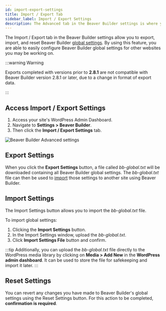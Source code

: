 ```yaml
---
id: import-export-settings
title: Import / Export Tab
sidebar_label: Import / Export Settings
description: The Advanced tab in the Beaver Builder settings is where you can enable and disable settings.
---
```


The Import / Export tab in the Beaver Builder settings allow you to export, import, and reset Beaver Builder [global settings](user-interface/global-settings.md). By using this feature, you are able to easily configure Beaver Builder global settings for other websites you may be working on.

:::warning Warning

Exports completed with versions prior to **2.8.1** are not compatible with Beaver Builder version 2.8.1 or later, due to a change in format of export data.

:::

## Access Import / Export Settings

1. Access your site's WordPress Admin Dashboard.
2. Navigate to **Settings > Beaver Builder**.
3. Then click the **Import / Export Settings** tab.

![Beaver Builder Advanced settings](/img/beaver-builder/settings--import-export--1.jpg)

## Export Settings

When you click the **Export Settings** button, a file called _bb-global.txt_ will be downloaded containing all Beaver Builder global settings. The _bb-global.txt_ file can then be used to [import](#import-settings) those settings to another site using Beaver Builder.

## Import Settings

The Import Settings button allows you to import the _bb-global.txt_ file.

To import global settings:

1. Clicking the **Import Settings** button.
2. In the Import Settings window, upload the _bb-global.txt_.
3. Click **Import Settings File** button and confirm.

:::tip
Additionally, you can upload the _bb-global.txt_ file directly to the WordPress media library by clicking on **Media > Add New** in the **WordPress admin dashboard**. It can be used to store the file for safekeeping and import it later.
:::

## Reset Settings

You can revert any changes you have made to Beaver Builder's global settings using the Reset Settings button. For this action to be completed, **confirmation is required**.
